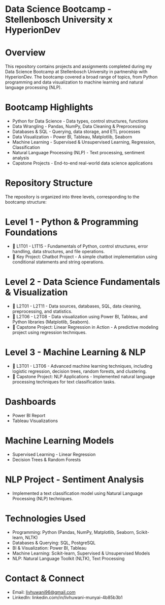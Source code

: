 # Data Science Bootcamp - Stellenbosch University x HyperionDev

# Overview
This repository contains projects and assignments completed during my Data Science Bootcamp at Stellenbosch University in partnership with HyperionDev. The bootcamp covered a broad range of topics, from Python programming and data visualization to machine learning and natural language processing (NLP).

# Bootcamp Highlights
- Python for Data Science - Data types, control structures, functions
- Data Wrangling - Pandas, NumPy, Data Cleaning & Preprocessing
- Databases & SQL - Querying, data storage, and ETL processes
- Data Visualization - Power BI, Tableau, Matplotlib, Seaborn
- Machine Learning - Supervised & Unsupervised Learning, Regression, Classification
- Natural Language Processing (NLP) - Text processing, sentiment analysis
- Capstone Projects - End-to-end real-world data science applications

# Repository Structure
The repository is organized into three levels, corresponding to the bootcamp structure:

# Level 1 - Python & Programming Foundations
- 🔹 L1T01 - L1T15 - Fundamentals of Python, control structures, error handling, data structures, and file operations.
- 🔹 Key Project: Chatbot Project - A simple chatbot implementation using conditional statements and string operations.

# Level 2 - Data Science Fundamentals & Visualization
- 🔹 L2T01 - L2T11 - Data sources, databases, SQL, data cleaning, preprocessing, and statistics.
- 🔹 L2T06 - L2T08 - Data visualization using Power BI, Tableau, and Python libraries (Matplotlib, Seaborn).
- 🔹 Capstone Project: Linear Regression in Action - A predictive modeling project using regression techniques.

# Level 3 - Machine Learning & NLP
- 🔹 L3T01 - L3T06 - Advanced machine learning techniques, including logistic regression, decision trees, random forests, and clustering.
- 🔹 Capstone Project: NLP Applications - Implemented natural language processing techniques for text classification tasks.


# Dashboards
- Power BI Report 
- Tableau Visualizations
# Machine Learning Models
- Supervised Learning - Linear Regression
- Decision Trees & Random Forests
# NLP Project - Sentiment Analysis
- Implemented a text classification model using Natural Language Processing (NLP) techniques.
# Technologies Used
- Programming: Python (Pandas, NumPy, Matplotlib, Seaborn, Scikit-learn, NLTK)
- Databases & Querying: SQL, PostgreSQL
- BI & Visualization: Power BI, Tableau
- Machine Learning: Scikit-learn, Supervised & Unsupervised Models
- NLP: Natural Language Toolkit (NLTK), Text Processing
# Contact & Connect
- Email: livhuwani96@gmail.com
- LinkedIn: linkedin.com/in/livhuwani-munyai-4b85b3b1
